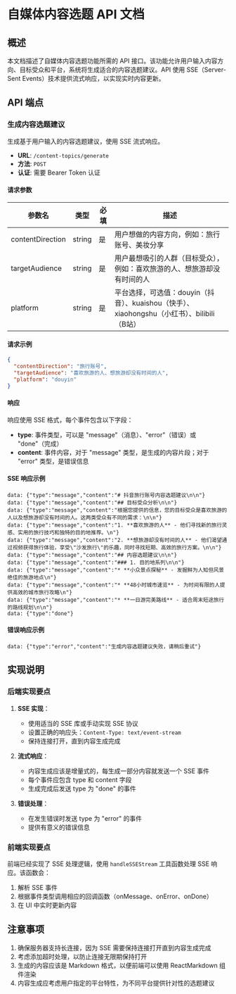 # 自媒体内容选题 API 文档

## 概述

本文档描述了自媒体内容选题功能所需的 API 接口。该功能允许用户输入内容方向、目标受众和平台，系统将生成适合的内容选题建议。API 使用 SSE（Server-Sent Events）技术提供流式响应，以实现实时内容更新。

## API 端点

### 生成内容选题建议

生成基于用户输入的内容选题建议，使用 SSE 流式响应。

- **URL**: `/content-topics/generate`
- **方法**: `POST`
- **认证**: 需要 Bearer Token 认证

#### 请求参数

| 参数名 | 类型 | 必填 | 描述 |
|--------|------|------|------|
| contentDirection | string | 是 | 用户想做的内容方向，例如：旅行账号、美妆分享 |
| targetAudience | string | 是 | 用户最想吸引的人群（目标受众），例如：喜欢旅游的人、想旅游却没有时间的人 |
| platform | string | 是 | 平台选择，可选值：douyin（抖音）、kuaishou（快手）、xiaohongshu（小红书）、bilibili（B站） |

#### 请求示例

```json
{
  "contentDirection": "旅行账号",
  "targetAudience": "喜欢旅游的人、想旅游却没有时间的人",
  "platform": "douyin"
}
```

#### 响应

响应使用 SSE 格式，每个事件包含以下字段：

- **type**: 事件类型，可以是 "message"（消息）、"error"（错误）或 "done"（完成）
- **content**: 事件内容，对于 "message" 类型，是生成的内容片段；对于 "error" 类型，是错误信息

#### SSE 响应示例

```
data: {"type":"message","content":"# 抖音旅行账号内容选题建议\n\n"}
data: {"type":"message","content":"## 目标受众分析\n\n"}
data: {"type":"message","content":"根据您提供的信息，您的目标受众是喜欢旅游的人以及想旅游却没有时间的人。这两类受众有不同的需求：\n\n"}
data: {"type":"message","content":"1. **喜欢旅游的人** - 他们寻找新的旅行灵感、实用的旅行技巧和独特的目的地推荐。\n"}
data: {"type":"message","content":"2. **想旅游却没有时间的人** - 他们渴望通过视频获得旅行体验，享受\"沙发旅行\"的乐趣，同时寻找短期、高效的旅行方案。\n\n"}
data: {"type":"message","content":"## 内容选题建议\n\n"}
data: {"type":"message","content":"### 1. 目的地系列\n\n"}
data: {"type":"message","content":"* **小众景点探秘** - 发掘鲜为人知但风景绝佳的旅游地点\n"}
data: {"type":"message","content":"* **48小时城市速览** - 为时间有限的人提供高效的城市旅行攻略\n"}
data: {"type":"message","content":"* **一日游完美路线** - 适合周末短途旅行的路线规划\n\n"}
data: {"type":"done"}
```

#### 错误响应示例

```
data: {"type":"error","content":"生成内容选题建议失败，请稍后重试"}
```

## 实现说明

### 后端实现要点

1. **SSE 实现**：
   - 使用适当的 SSE 库或手动实现 SSE 协议
   - 设置正确的响应头：`Content-Type: text/event-stream`
   - 保持连接打开，直到内容生成完成

2. **流式响应**：
   - 内容生成应该是增量式的，每生成一部分内容就发送一个 SSE 事件
   - 每个事件应包含 type 和 content 字段
   - 生成完成后发送 type 为 "done" 的事件

3. **错误处理**：
   - 在发生错误时发送 type 为 "error" 的事件
   - 提供有意义的错误信息

### 前端实现要点

前端已经实现了 SSE 处理逻辑，使用 `handleSSEStream` 工具函数处理 SSE 响应。该函数会：

1. 解析 SSE 事件
2. 根据事件类型调用相应的回调函数（onMessage、onError、onDone）
3. 在 UI 中实时更新内容

## 注意事项

1. 确保服务器支持长连接，因为 SSE 需要保持连接打开直到内容生成完成
2. 考虑添加超时处理，以防止连接无限期保持打开
3. 生成的内容应该是 Markdown 格式，以便前端可以使用 ReactMarkdown 组件渲染
4. 内容生成应考虑用户指定的平台特性，为不同平台提供针对性的选题建议
